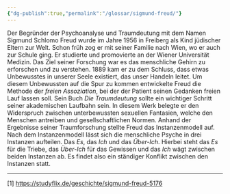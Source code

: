 ```yaml
---
{"dg-publish":true,"permalink":"/glossar/sigmund-freud/"}
---
```

 

Der Begründer der Psychoanalyse und Traumdeutung mit dem Namen Sigmund Schlomo Freud wurde im Jahre 1956 in Freiberg als Kind jüdischer Eltern zur Welt. Schon früh zog er mit seiner Familie nach Wien, wo er auch zur Schule ging. Er studierte und promovierte an der Wiener Universität Medizin. Das Ziel seiner Forschung war es das menschliche Gehirn zu erforschen und zu verstehen. 1889 kam er zu dem Schluss, dass etwas Unbewusstes in unserer Seele existiert, das unser Handeln leitet. Um diesem Unbewussten auf die Spur zu kommen entwickelte Freud die Methode der *freien Assoziation*, bei der der Patient seinen Gedanken freien Lauf lassen soll. Sein Buch *Die Traumdeutung* sollte ein wichtiger Schritt seiner akademischen Laufbahn sein. In diesem Werk belegte er den Widerspruch zwischen unterbewussten sexuellen Fantasien, welche den Menschen antreiben und gesellschaftlichen Normen.  Anhand der Ergebnisse seiner Traumforschung stellte Freud das Instanzenmodell auf. Nach dem Instanzenmodell lässt sich die menschliche Psyche in drei Instanzen aufteilen. Das *Es*, das *Ich* und das *Über-Ich*. Hierbei steht das *Es* für die Triebe, das *Über-Ich* für das Gewissen und das *Ich* wägt zwischen beiden Instanzen ab. Es findet also ein ständiger Konflikt zwischen den Instanzen statt.

---
[1] https://studyflix.de/geschichte/sigmund-freud-5176
